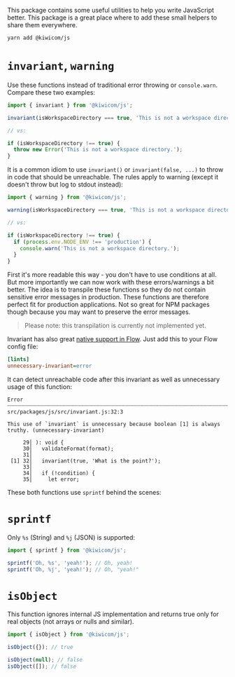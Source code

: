 This package contains some useful utilities to help you write JavaScript better. This package is a great place where to add these small helpers to share them everywhere.

```text
yarn add @kiwicom/js
```

# `invariant`, `warning`

Use these functions instead of traditional error throwing or `console.warn`. Compare these two examples:

```js
import { invariant } from '@kiwicom/js';

invariant(isWorkspaceDirectory === true, 'This is not a workspace directory.');

// vs:

if (isWorkspaceDirectory !== true) {
  throw new Error('This is not a workspace directory.');
}
```

It is a common idiom to use `invariant()` or `invariant(false, ...)` to throw in code that should be unreachable. The rules apply to warning (except it doesn't throw but log to stdout instead):

```js
import { warning } from '@kiwicom/js';

warning(isWorkspaceDirectory === true, 'This is not a workspace directory.');

// vs:

if (isWorkspaceDirectory !== true) {
  if (process.env.NODE_ENV !== 'production') {
    console.warn('This is not a workspace directory.');
  }
}
```

First it's more readable this way - you don't have to use conditions at all. But more importantly we can now work with these errors/warnings a bit better. The idea is to transpile these functions so they do not contain sensitive error messages in production. These functions are therefore perfect fit for production applications. Not so great for NPM packages though because you may want to preserve the error messages.

> Please note: this transpilation is currently not implemented yet.

Invariant has also great [native support in Flow](https://flow.org/en/docs/linting/rule-reference/#toc-unnecessary-invariant). Just add this to your Flow config file:

```ini
[lints]
unnecessary-invariant=error
```

It can detect unreachable code after this invariant as well as unnecessary usage of this function:

```text
Error ┈┈┈┈┈┈┈┈┈┈┈┈┈┈┈┈┈┈┈┈┈┈┈┈┈┈┈┈┈┈┈┈┈┈┈┈┈┈┈┈┈┈┈┈┈┈┈┈┈┈┈┈┈┈┈┈┈┈┈┈┈┈┈┈┈┈┈┈┈┈┈┈┈┈┈┈ src/packages/js/src/invariant.js:32:3

This use of `invariant` is unnecessary because boolean [1] is always truthy. (unnecessary-invariant)

     29│ ): void {
     30│   validateFormat(format);
     31│
 [1] 32│   invariant(true, 'What is the point?');
     33│
     34│   if (!condition) {
     35│     let error;
```

These both functions use `sprintf` behind the scenes:

# `sprintf`

Only `%s` (String) and `%j` (JSON) is supported:

```js
import { sprintf } from '@kiwicom/js';

sprintf('Oh, %s', 'yeah!'); // Oh, yeah!
sprintf('Oh, %j', 'yeah!'); // Oh, "yeah!"
```

# `isObject`

This function ignores internal JS implementation and returns true only for real objects (not arrays or nulls and similar).

```js
import { isObject } from '@kiwicom/js';

isObject({}); // true

isObject(null); // false
isObject([]); // false
```
